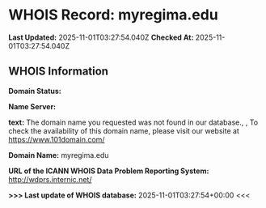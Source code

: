 # WHOIS Record: myregima.edu

**Last Updated:** 2025-11-01T03:27:54.040Z
**Checked At:** 2025-11-01T03:27:54.040Z

## WHOIS Information

**Domain Status:** 

**Name Server:** 

**text:** The domain name you requested was not found in our database., , To check the availability of this domain name, please visit our website at https://www.101domain.com/

**Domain Name:** myregima.edu

**URL of the ICANN WHOIS Data Problem Reporting System:** http://wdprs.internic.net/

**>>> Last update of WHOIS database:** 2025-11-01T03:27:54+00:00 <<<


